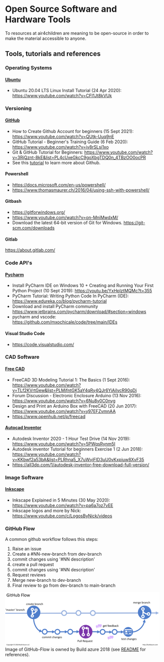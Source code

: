 # Open Source Software and Hardware Tools
To resources at air4children are meaning to be open-source in order to make the material accessible to anyone.

## Tools, tutorials and references
### Operating Systems
#### [Ubuntu](https://en.wikipedia.org/wiki/Ubuntu) 
* Ubuntu 20.04 LTS Linux Install Tutorial (24 Apr 2020): https://www.youtube.com/watch?v=CFI1Jt8kVUk

### Versioning 
#### [GitHub](https://en.wikipedia.org/wiki/GitHub)
* How to Create Github Account for beginners (15 Sept 2021): https://www.youtube.com/watch?v=QUtk-Uuq9nE
* GitHub Tutorial - Beginner's Training Guide (6 Feb 2020): https://www.youtube.com/watch?v=iv8rSLsi1xo
* Git & GitHub Tutorial for Beginners: https://www.youtube.com/watch?v=3RjQznt-8kE&list=PL4cUxeGkcC9goXbgTDQ0n_4TBzOO0ocPR
* See this [tutorial](https://github.com/mxochicale/github) to learn more about Github.

#### Powershell
* https://docs.microsoft.com/en-us/powershell/   
* https://www.thomasmaurer.ch/2016/04/using-ssh-with-powershell/  

#### Gitbash
* https://gitforwindows.org/   
* https://www.youtube.com/watch?v=on-MniMwdxM/  
* Download the latest 64-bit version of Git for Windows. 
https://git-scm.com/downloads

#### Gitlab 
https://about.gitlab.com/ 

### Code API's
#### [Pycharm](https://en.wikipedia.org/wiki/PyCharm)
* Install PyCharm IDE on Windows 10 + Creating and Running Your First Python Project (10 Sept 2019): https://youtu.be/YxHplztMQMc?t=355 
* PyCharm Tutorial: Writing Python Code In PyCharm (IDE): https://www.edureka.co/blog/pycharm-tutorial
* Download and install PyCharm community 
https://www.jetbrains.com/pycharm/download/#section=windows
* pycharm and vscode: https://github.com/mxochicale/code/tree/main/IDEs 
  
#### Visual Studio Code
* https://code.visualstudio.com/ 

### CAD Software
#### [Free CAD](https://en.wikipedia.org/wiki/FreeCAD)
* FreeCAD 3D Modeling Tutorial 1: The Basics (1 Sept 2016): https://www.youtube.com/watch?v=TLf2KVrtGew&list=PLMjfntGK5aY4qRy4QJr6YiAilvcR90qDj
* Forum Discussion - Electronic Enclosure Arduino (13 Nov 2016): https://www.youtube.com/watch?v=6Nu8y0C0nvg
* Design and Print an Arduino Box with FreeCAD (20 Jun 2017): https://www.youtube.com/watch?v=y97EFZvmnAA
* https://www.openhub.net/p/freecad

#### [Autocad Inventor](https://en.wikipedia.org/wiki/Autodesk_Inventor)
* Autodesk Inventor 2020 - 1 Hour Test Drive (14 Nov 2019): https://www.youtube.com/watch?v=5PWqsRynm5I
* Autodesk inventor Tutorial for beginners Exercise 1 (2 Jun 2018): https://www.youtube.com/watch?v=KKbwf2a53bA&list=PLRhna5_X7uWvjFID3uU0vKxpiuw8XvF35
* https://all3dp.com/1/autodesk-inventor-free-download-full-version/


### Image Software
#### [Inkscape](https://en.wikipedia.org/wiki/Inkscape)
* Inkscape Explained in 5 Minutes (30 May 2020): https://www.youtube.com/watch?v=pa6a7oz7vEE
* Inkscape logos and more by Nick: https://www.youtube.com/c/LogosByNick/videos 


### GitHub Flow
A common github workflow follows this steps:
1. Raise an issue 
2. Create a #NN-new-branch from dev-branch
3. commit changes using '#NN description'
4. create a pull request
5. commit changes using '#NN description'   
6. Request reviews
7. Merge new-branch to dev-branch 
8. Final review to go from dev-branch to main-branch

![fig](figures/github-workflow/references/GitHub-Flow.png)
Image of GitHub-Flow is owned by Build azure 2018 (see [README](figures/github-workflow/references/README.md) for references).
